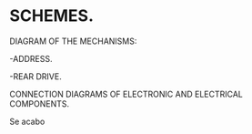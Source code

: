 SCHEMES.
====

DIAGRAM OF THE MECHANISMS:

-ADDRESS.

-REAR DRIVE.

CONNECTION DIAGRAMS OF ELECTRONIC AND ELECTRICAL COMPONENTS.

Se acabo
